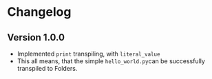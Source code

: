 # Changelog

## Version 1.0.0

* Implemented `print` transpiling, with `literal_value`
* This all means, that the simple `hello_world.py`can be successfully transpiled to Folders.
